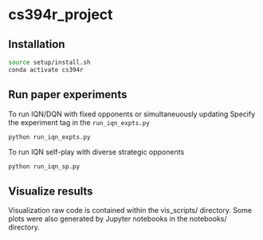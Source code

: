 # cs394r_project

## Installation
```bash
source setup/install.sh
conda activate cs394r
```

## Run paper experiments

To run IQN/DQN with fixed opponents or simultaneuously updating
Specify the experiment tag in the `run_iqn_expts.py`
```bash
python run_iqn_expts.py
```

To run IQN self-play with diverse strategic opponents
```
python run_iqn_sp.py
```

## Visualize results
Visualization raw code is contained within the vis_scripts/ directory. Some plots were also generated by Jupyter notebooks in the notebooks/ directory.

